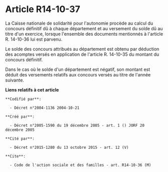 # Article R14-10-37

La Caisse nationale de solidarité pour l'autonomie procède au calcul du concours définitif dû à chaque département et au
versement du solde dû au titre d'un exercice, lorsque l'ensemble des documents mentionnés à l'article R. 14-10-36 lui est
parvenu.

Le solde des concours attribués au département est obtenu par déduction des acomptes versés en application de l'article R.
14-10-35 du montant du concours définitif.

Dans le cas où le solde d'un département est négatif, son montant est déduit des versements relatifs aux concours versés au
titre de l'année suivante.

**Liens relatifs à cet article**

	**Codifié par**:

	  - Décret n°2004-1136 2004-10-21

	**Créé par**:

	  - Décret n°2005-1590 du 19 décembre 2005 - art. 1 () JORF 20 décembre 2005

	**Cité par**:

	  - Décret n°2015-1280 du 13 octobre 2015 - art. 12 (V)

	**Cite**:

	  - Code de l'action sociale et des familles - art. R14-10-36 (M)
